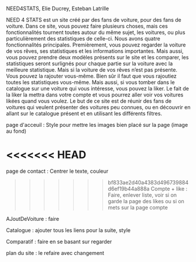 NEED4STATS, Elie Ducrey, Esteban Latrille

NEED 4 STATS est un site créé par des fans de voiture, pour des fans de voiture. Dans ce site, vous pouvez faire plusieurs choses, mais ces fonctionnalités tournent toutes autour du même sujet, les voitures, ou plus particulièrement des statistiques de celle-ci. Nous avons quatre fonctionnalités principales. Premièrement, vous pouvez regarder la voiture de vos rêves, ses statistiques et les informations importantes. Mais aussi, vous pouvez prendre deux modèles présents sur le site et les comparer, les statistiques seront surlignés pour chaque partie sur la voiture avec la meilleure statistique. Mais si la voiture de vos rêves n’est pas présente. Vous pouvez la rajouter vous-même. Bien sûr il faut que vous rajoutiez toutes les statistiques vous-même. Mais aussi, si vous tomber dans le catalogue sur une voiture qui vous intéresse, vous pouvez la liker. Le fait de la liker la mettra dans votre compte et vous pourrez aller voir vos voitures likées quand vous voulez. Le but de ce site est de réunir des fans de voitures qui veulent présenter des voitures peu connues, ou en découvrir en allant sur le catalogue présent et en utilisant les différents filtres.

page d'acceuil :
    Style pour mettre les images bien placé sur la page (image au fond)

<<<<<<< HEAD
=======
page de contact :
    Centrer le texte, couleur
>>>>>>> bf833ae2d40a4383d496739884d6ef19b44a888a
Compte + like :
    Faire, enlever liste, voir si on garde la page des likes ou si on mets sur la page compte

AJoutDeVoiture :
    faire

Catalogue :
    ajouter tous les liens pour la suite, style

Comparatif :
    faire en se basant sur regarder

plan du site :
    le refaire avec changement

